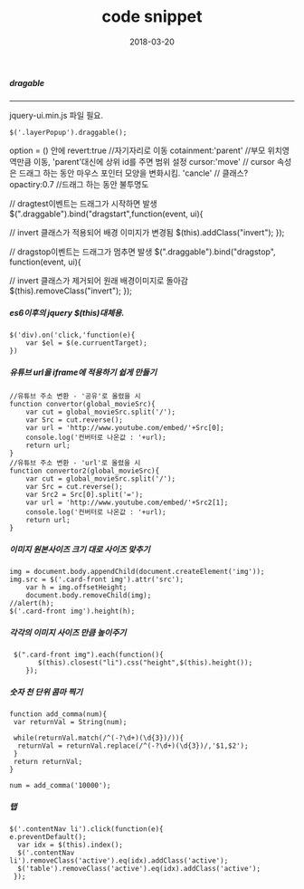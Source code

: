 ﻿---
layout:  post 
title:  "code snippet"
date: 2018-03-20
categories: explanation 
tags: code
---

##### dragable

- - -

jquery-ui.min.js 파일 필요. 
```
$('.layerPopup').draggable();
```
option = () 안에 
revert:true //자기자리로 이동
cotainment:'parent' //부모 위치영역만큼 이동, 'parent'대신에 상위 id를 주면 범위 설정 
cursor:'move'  // cursor 속성은 드래그 하는 동안 마우스 포인터 모양을 변화시킴. 
'cancle' // 클래스?
opactiry:0.7 //드래그 하는 동안 불투명도 

//   dragtest이벤트는 드래그가 시작하면 발생
  $(".draggable").bind("dragstart",function(event, ui){
 
//    invert 클래스가 적용되어 배경 이미지가 변경됨
   $(this).addClass("invert");
  });
  
//   dragstop이벤트는 드래그가 멈추면 발생
  $(".draggable").bind("dragstop", function(event, ui){
 
//    invert 클래스가 제거되어 원래 배경이미지로 돌아감
   $(this).removeClass("invert");
  });

##### es6이후의 jquery $(this)대체용. 
```
$('div).on('click,'function(e){
	var $el = $(e.curruentTarget);
})
```
##### 유튜브 url을 iframe에 적용하기 쉽게 만들기 
```
//유튜브 주소 변환 - '공유'로 올렸을 시
function convertor(global_movieSrc){
	var cut = global_movieSrc.split('/');
	var Src = cut.reverse();
	var url = 'http://www.youtube.com/embed/'+Src[0];
	console.log('컨버터로 나온값 : '+url);
	return url;
}
//유튜브 주소 변환 - 'url'로 올렸을 시
function convertor2(global_movieSrc){
	var cut = global_movieSrc.split('/');
	var Src = cut.reverse();
	var Src2 = Src[0].split('=');
	var url = 'http://www.youtube.com/embed/'+Src2[1];
	console.log('컨버터로 나온값 : '+url);
	return url;
}
```


##### 이미지 원본사이즈 크기 대로 사이즈 맞추기
```
img = document.body.appendChild(document.createElement('img'));
img.src = $('.card-front img').attr('src');
	var h = img.offsetHeight;
	document.body.removeChild(img);
//alert(h);
$('.card-front img').height(h);
```

##### 각각의 이미지 사이즈 만큼 높이주기 
```
 $(".card-front img").each(function(){
       $(this).closest("li").css("height",$(this).height());
    });
```

##### 숫자 천 단위 콤마 찍기
```
function add_comma(num){ 
 var returnVal = String(num); 

 while(returnVal.match(/^(-?\d+)(\d{3})/)){ 
  returnVal = returnVal.replace(/^(-?\d+)(\d{3})/,'$1,$2'); 
 } 
 return returnVal; 
} 

num = add_comma('10000'); 
```

##### 탭
```
$('.contentNav li').click(function(e){
e.preventDefault();
  var idx = $(this).index();
  $('.contentNav li').removeClass('active').eq(idx).addClass('active');
  $('table').removeClass('active').eq(idx).addClass('active');
 });
```